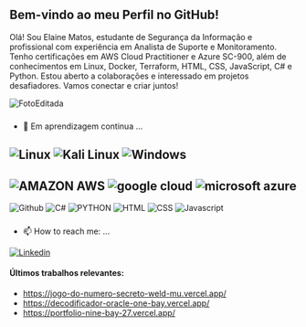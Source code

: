 ## Bem-vindo ao meu Perfil no GitHub!

Olá! Sou Elaine Matos, estudante de Segurança da Informação e profissional com experiência em Analista de Suporte e Monitoramento. Tenho certificações em AWS Cloud Practitioner e Azure SC-900, além de conhecimentos em Linux, Docker, Terraform, HTML, CSS, JavaScript, C# e Python. Estou aberto a colaborações e interessado em projetos desafiadores. Vamos conectar e criar juntos!



![FotoEditada](https://github.com/enimatos/enimatos/assets/69444237/52b55a9c-6b56-4758-9134-fc4febc29ae2)




###
- 🌱 Em aprendizagem continua ...
  
![Linux](https://img.shields.io/badge/Linux-FCC624?style=for-the-badge&logo=linux&logoColor=black)
![Kali Linux](https://img.shields.io/badge/Kali_Linux-557C94?style=for-the-badge&logo=kali-linux&logoColor=white)
![Windows](https://img.shields.io/badge/Windows-0078D6?style=for-the-badge&logo=windows&logoColor=white)
- 
![AMAZON AWS](https://img.shields.io/badge/Amazon_AWS-F42626?style=for-the-badge&logo=amazon-aws&logoColor=white)
![google cloud](https://img.shields.io/badge/Google_Cloud-08AF2B?style=for-the-badge&logo=google-cloud&logoColor=white)
![microsoft azure](https://img.shields.io/badge/Microsoft_Azure-0089D6?style=for-the-badge&logo=microsoft-azure&logoColor=white)
-
![Github](https://img.shields.io/badge/GitHub-100000?style=for-the-badge&logo=github&logoColor=white)
![C#](https://img.shields.io/badge/C%23-FA7343?style=for-the-badge&logo=c-sharp&logoColor=white)
![PYTHON](https://img.shields.io/badge/Python-663399?style=for-the-badge&logo=python&logoColor=white)
![HTML](https://img.shields.io/badge/HTML5-E34F26?style=for-the-badge&logo=html5&logoColor=white)
![CSS](https://img.shields.io/badge/CSS3-1572B6?style=for-the-badge&logo=css3&logoColor=white)
![Javascript](https://img.shields.io/badge/JavaScript-F7DF1E?style=for-the-badge&logo=javascript&logoColor=black)




   
### 
- 📫 How to reach me: ...

[![Linkedin](https://img.shields.io/badge/LinkedIn-0077B5?style=for-the-badge&logo=linkedin&logoColor=white&url=https://www.linkedin.com/in/elainejfmatos/)](https://www.linkedin.com/in/elainejfmatos/)

#### Últimos trabalhos relevantes:
- https://jogo-do-numero-secreto-weld-mu.vercel.app/
- https://decodificador-oracle-one-bay.vercel.app/
- https://portfolio-nine-bay-27.vercel.app/
<!--
**enimatos/enimatos** is a ✨ _special_ ✨ repository because its `README.md` (this file) appears on your GitHub profile.

Here are some ideas to get you started:

- 🔭 I’m currently working on ...
- 🌱 I’m currently learning ...
- 👯 I’m looking to collaborate on ...
- 🤔 I’m looking for help with ...
- 💬 Ask me about ...
- 📫 How to reach me: ...
- 😄 Pronouns: ...
- ⚡ Fun fact: ...
-->
